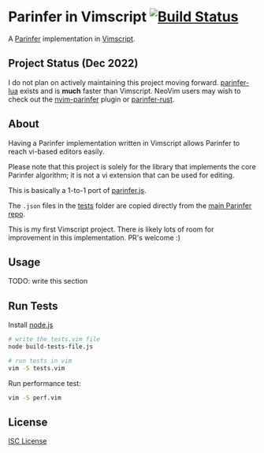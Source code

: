 # Parinfer in Vimscript [![Build Status](https://travis-ci.org/oakmac/parinfer-viml.svg?branch=master)](https://travis-ci.org/oakmac/parinfer-viml)

A [Parinfer] implementation in [Vimscript].

## Project Status (Dec 2022)

I do not plan on actively maintaining this project moving forward. [parinfer-lua]
exists and is **much** faster than Vimscript. NeoVim users may wish to check out
the [nvim-parinfer] plugin or [parinfer-rust].

[parinfer-lua]:https://github.com/oakmac/parinfer-lua
[nvim-parinfer]:https://github.com/gpanders/nvim-parinfer
[parinfer-rust]:https://github.com/eraserhd/parinfer-rust

## About

Having a Parinfer implementation written in Vimscript allows Parinfer to reach
vi-based editors easily.

Please note that this project is solely for the library that implements the core
Parinfer algorithm; it is not a vi extension that can be used for editing.

This is basically a 1-to-1 port of [parinfer.js].

The `.json` files in the [tests] folder are copied directly from the [main
Parinfer repo].

This is my first Vimscript project. There is likely lots of room for improvement
in this implementation. PR's welcome :)

## Usage

TODO: write this section

## Run Tests

Install [node.js]

```sh
# write the tests.vim file
node build-tests-file.js

# run tests in vim
vim -S tests.vim
```

Run performance test:

```sh
vim -S perf.vim
```

## License

[ISC License]

[Parinfer]:https://shaunlebron.github.io/parinfer/
[Vimscript]:https://en.wikipedia.org/wiki/Vim_(text_editor)#Vim_script
[parinfer.js]:https://github.com/shaunlebron/parinfer/blob/master/lib/parinfer.js
[tests]:tests/
[main Parinfer repo]:https://github.com/shaunlebron/parinfer/tree/master/lib/test/cases
[parinfer.js API]:https://github.com/shaunlebron/parinfer/tree/master/lib#api
[node.js]:https://nodejs.org
[ISC License]:LICENSE.md
